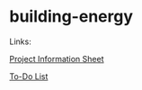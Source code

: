# building-energy

Links:

[Project Information Sheet](https://docs.google.com/spreadsheets/d/1QjZzZS3BG6WZ_LT5hM-5OyEECh4khNra7be9TkYFUFs/edit?ts=587fd663#gid=0)

[To-Do List](https://docs.google.com/document/d/1h2y7RrZevOHxx7QUWn26go2ICIpi0FqJx89yN8ibmu0/edit)
